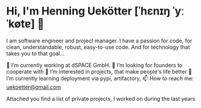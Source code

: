 # Hi, I'm Henning Uekötter [ˈhɛnɪŋ ˈyːˈkøtɐ] 👋

I am software engineer and project manager. I have a passion for code, for clean, understandable, robust, easy-to-use code. And for technology that takes you to that goal... 

🔭 I’m currently working at dSPACE GmbH.
💞️ I’m looking for founders to cooperate with
👀 I’m interested in projects, that make people's life better
🌱 I’m currently learning deployment via pypi, artifactory, 
📫 How to reach me: uekoetter@gmail.com

Attached you find a list of private projects, I worked on during the last years

